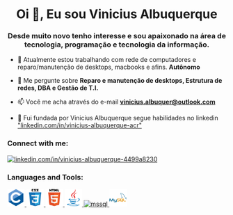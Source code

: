 <h1 align="center">Oi 👋, Eu sou Vinicius Albuquerque</h1>
<h3 align="center">Desde muito novo tenho interesse e sou apaixonado na área de tecnologia, programação e tecnologia da informação.</h3>

- 🔭 Atualmente estou trabalhando com rede de computadores e reparo/manutenção de desktops, macbooks e afins. **Autônomo**

- 💬 Me pergunte sobre **Reparo e manutenção de desktops, Estrutura de redes, DBA e Gestão de T.I.**

- 📫 Você me acha através do e-mail **vinicius.albuquer@outlook.com**

- 📄 Fui fundada por Vinicius Albuquerque segue habilidades no linkedin ["linkedin.com/in/vinicius-albuquerque-acr"](linkedin.com/in/vinicius-albuquerque-acr)

<h3 align="left">Connect with me:</h3>
<p align="left">
<a href="https://linkedin.com/in/vinicius-albuquerque-acr" target="blank"><img align="center" src="https://raw.githubusercontent.com/rahuldkjain/github-profile-readme-generator/master/src/images/icons/Social/linked-in-alt.svg" alt="linkedin.com/in/vinicius-albuquerque-4499a8230" height="30" width="40" /></a>
</p>

<h3 align="left">Languages and Tools:</h3>
<p align="left"> <a href="https://www.cprogramming.com/" target="_blank" rel="noreferrer"> <img src="https://raw.githubusercontent.com/devicons/devicon/master/icons/c/c-original.svg" alt="c" width="40" height="40"/> </a> <a href="https://www.w3schools.com/css/" target="_blank" rel="noreferrer"> <img src="https://raw.githubusercontent.com/devicons/devicon/master/icons/css3/css3-original-wordmark.svg" alt="css3" width="40" height="40"/> </a> <a href="https://www.w3.org/html/" target="_blank" rel="noreferrer"> <img src="https://raw.githubusercontent.com/devicons/devicon/master/icons/html5/html5-original-wordmark.svg" alt="html5" width="40" height="40"/> </a> <a href="https://www.java.com" target="_blank" rel="noreferrer"> <img src="https://raw.githubusercontent.com/devicons/devicon/master/icons/java/java-original.svg" alt="java" width="40" height="40"/> </a> <a href="https://www.microsoft.com/en-us/sql-server" target="_blank" rel="noreferrer"> <img src="https://www.svgrepo.com/show/303229/microsoft-sql-server-logo.svg" alt="mssql" width="40" height="40"/> </a> <a href="https://www.mysql.com/" target="_blank" rel="noreferrer"> <img src="https://raw.githubusercontent.com/devicons/devicon/master/icons/mysql/mysql-original-wordmark.svg" alt="mysql" width="40" height="40"/> </a> </p>
